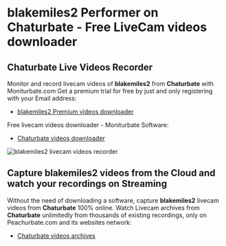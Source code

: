 # blakemiles2 Performer on Chaturbate - Free LiveCam videos downloader

## Chaturbate Live Videos Recorder

Monitor and record livecam videos of **blakemiles2** from **Chaturbate** with Moniturbate.com
Get a premium trial for free by just and only registering with your Email address:
* [blakemiles2 Premium videos downloader](https://moniturbate.com/request-demo-licence-key.html)

Free livecam videos downloader - Moniturbate Software:
* [Chaturbate videos downloader](https://moniturbate.com/moniturbate-download-software.html)

![blakemiles2 livecam videos recorder](https://peachurnet.com/templates/moniturbate-software.png)


## Capture blakemiles2 videos from the Cloud and watch your recordings on Streaming

Without the need of downloading a software, capture **blakemiles2** livecam videos from **Chaturbate** 100% online.
Watch Livecam archives from **Chaturbate** unlimitedly from thousands of existing recordings, only on Peachurbate.com and its websites network:
* [Chaturbate videos archives](https://peachurnet.com/)